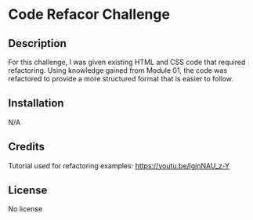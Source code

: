 # Code Refacor Challenge

## Description

For this challenge, I was given existing HTML and CSS code that required refactoring. Using knowledge gained from Module 01, the code was refactored to provide a more structured format that is easier to follow. 

## Installation

N/A

## Credits

Tutorial used for refactoring examples:
https://youtu.be/lgjnNAU_z-Y

## License

No license
